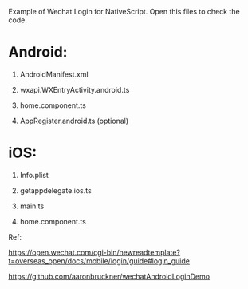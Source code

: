 Example of Wechat Login for NativeScript. Open this files to check the code.

Android:
========

1) AndroidManifest.xml

2) wxapi.WXEntryActivity.android.ts

3) home.component.ts

4) AppRegister.android.ts (optional)



iOS:
====

1) Info.plist

2) getappdelegate.ios.ts

3) main.ts

4) home.component.ts



Ref: 

https://open.wechat.com/cgi-bin/newreadtemplate?t=overseas_open/docs/mobile/login/guide#login_guide


https://github.com/aaronbruckner/wechatAndroidLoginDemo
